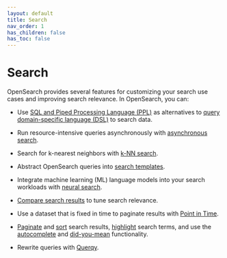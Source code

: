 ```yaml
---
layout: default
title: Search
nav_order: 1
has_children: false
has_toc: false
---
```


# Search

OpenSearch provides several features for customizing your search use cases and improving search relevance. In OpenSearch, you can:

- Use [SQL and Piped Processing Language (PPL)]({{site.url}}{{site.baseurl}}/search-plugins/sql/) as alternatives to [query domain-specific language (DSL)]({{site.url}}{{site.baseurl}}/query-dsl/) to search data.

- Run resource-intensive queries asynchronously with [asynchronous search]({{site.url}}{{site.baseurl}}/search-plugins/async/).

- Search for k-nearest neighbors with [k-NN search]({{site.url}}{{site.baseurl}}/search-plugins/knn/).

- Abstract OpenSearch queries into [search templates]({{site.url}}{{site.baseurl}}/search-plugins/search-template/).

- Integrate machine learning (ML) language models into your search workloads with [neural search]({{site.url}}{{site.baseurl}}/search-plugins/neural-search/).

- [Compare search results]({{site.url}}{{site.baseurl}}/search-plugins/search-relevance/) to tune search relevance.

- Use a dataset that is fixed in time to paginate results with [Point in Time]({{site.url}}{{site.baseurl}}/search-plugins/point-in-time/).

- [Paginate]({{site.url}}{{site.baseurl}}/search-plugins/searching-data/paginate) and [sort]({{site.url}}{{site.baseurl}}/search-plugins/searching-data/sort/) search results, [highlight]({{site.url}}{{site.baseurl}}/search-plugins/searching-data/highlight/) search terms, and use the [autocomplete]({{site.url}}{{site.baseurl}}/search-plugins/searching-data/autocomplete/) and [did-you-mean]({{site.url}}{{site.baseurl}}/search-plugins/searching-data/did-you-mean/) functionality.

- Rewrite queries with [Querqy]({{site.url}}{{site.baseurl}}/search-plugins/querqy).
